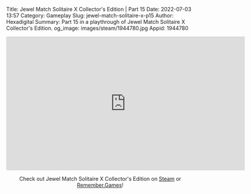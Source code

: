 Title: Jewel Match Solitaire X Collector's Edition | Part 15
Date: 2022-07-03 13:57
Category: Gameplay
Slug: jewel-match-solitaire-x-p15
Author: Hexadigital
Summary: Part 15 in a playthrough of Jewel Match Solitaire X Collector's Edition.
og_image: images/steam/1944780.jpg
Appid: 1944780

<center><iframe src="https://www.youtube.com/embed/2XeZePU5AJc?feature=oembed" allow="accelerometer; autoplay; encrypted-media; gyroscope; picture-in-picture" width="640" height="360" frameborder="0"></iframe>

Check out Jewel Match Solitaire X Collector's Edition on [Steam](https://store.steampowered.com/app/1944780/?curator_clanid=34633900) or [Remember.Games](https://remember.games/game/5936/)!</center>

